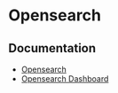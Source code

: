 # Opensearch

## Documentation
- [Opensearch](https://opensearch.org/docs/latest/install-and-configure/install-opensearch/helm/)
- [Opensearch Dashboard](https://artifacthub.io/packages/helm/opensearch-project-helm-charts/opensearch-dashboards)